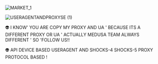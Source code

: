 ![MARKET_1](https://user-images.githubusercontent.com/20098740/180844915-5974db90-7171-40c2-aa21-d1530115f015.gif)

![USERAGENTANDPROXYSE (1)](https://user-images.githubusercontent.com/20098740/180845898-d3a1e8c3-d860-4352-a48d-9465e4be5263.gif)

👽 I KNOW' YOU ARE COPY MY PROXY AND UA ' BECAUSE ITS A DIFFERENT PROXY OR UA ' ACTUALLY MEDUSA TEAM ALWAYS DIFFERENT ' SO 'FOLLOW US!!  

👽 API DEVICE BASED USERAGENT AND SHOCKS-4 SHOCKS-5 PROXY PROTOCOL BASED !
